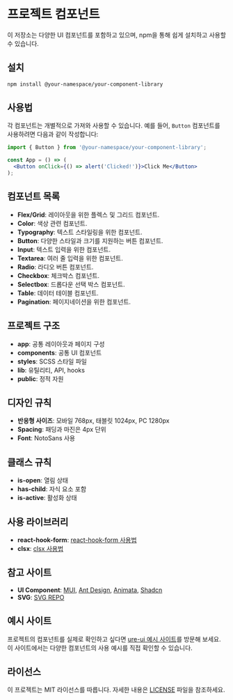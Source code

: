 # 프로젝트 컴포넌트

이 저장소는 다양한 UI 컴포넌트를 포함하고 있으며, npm을 통해 쉽게 설치하고 사용할 수 있습니다.

## 설치

```bash
npm install @your-namespace/your-component-library
```

## 사용법

각 컴포넌트는 개별적으로 가져와 사용할 수 있습니다. 예를 들어, `Button` 컴포넌트를 사용하려면 다음과 같이 작성합니다:

```jsx
import { Button } from '@your-namespace/your-component-library';

const App = () => (
  <Button onClick={() => alert('Clicked!')}>Click Me</Button>
);
```

## 컴포넌트 목록

- **Flex/Grid**: 레이아웃을 위한 플렉스 및 그리드 컴포넌트.
- **Color**: 색상 관련 컴포넌트.
- **Typography**: 텍스트 스타일링을 위한 컴포넌트.
- **Button**: 다양한 스타일과 크기를 지원하는 버튼 컴포넌트.
- **Input**: 텍스트 입력을 위한 컴포넌트.
- **Textarea**: 여러 줄 입력을 위한 컴포넌트.
- **Radio**: 라디오 버튼 컴포넌트.
- **Checkbox**: 체크박스 컴포넌트.
- **Selectbox**: 드롭다운 선택 박스 컴포넌트.
- **Table**: 데이터 테이블 컴포넌트.
- **Pagination**: 페이지네이션을 위한 컴포넌트.

## 프로젝트 구조

- **app**: 공통 레이아웃과 페이지 구성
- **components**: 공통 UI 컴포넌트
- **styles**: SCSS 스타일 파일
- **lib**: 유틸리티, API, hooks
- **public**: 정적 자원

## 디자인 규칙

- **반응형 사이즈**: 모바일 768px, 태블릿 1024px, PC 1280px
- **Spacing**: 패딩과 마진은 4px 단위
- **Font**: NotoSans 사용

  

## 클래스 규칙

- **is-open**: 열림 상태
- **has-child**: 자식 요소 포함
- **is-active**: 활성화 상태

## 사용 라이브러리

- **react-hook-form**: [react-hook-form 사용법](https://react-hook-form.com/docs/useform)
- **clsx**: [clsx 사용법](https://github.com/lukeed/clsx)

## 참고 사이트

- **UI Component**: [MUI](https://mui.com/material-ui/all-components/), [Ant Design](https://ant.design/components/button), [Animata](https://animata.design/docs/button), [Shadcn](https://ui.shadcn.com/docs)
- **SVG**: [SVG REPO](https://www.svgrepo.com/svg/533594/arrow-narrow-bottom-alignment)

## 예시 사이트

프로젝트의 컴포넌트를 실제로 확인하고 싶다면 [ure-ui 예시 사이트](https://ure-ui.netlify.app/)를 방문해 보세요. 이 사이트에서는 다양한 컴포넌트의 사용 예시를 직접 확인할 수 있습니다.

## 라이선스

이 프로젝트는 MIT 라이선스를 따릅니다. 자세한 내용은 [LICENSE](./LICENSE) 파일을 참조하세요.
